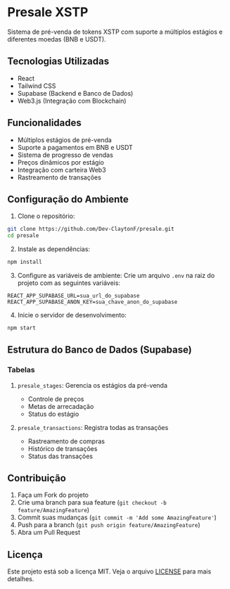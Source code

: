 # Presale XSTP

Sistema de pré-venda de tokens XSTP com suporte a múltiplos estágios e diferentes moedas (BNB e USDT).

## Tecnologias Utilizadas

- React
- Tailwind CSS
- Supabase (Backend e Banco de Dados)
- Web3.js (Integração com Blockchain)

## Funcionalidades

- Múltiplos estágios de pré-venda
- Suporte a pagamentos em BNB e USDT
- Sistema de progresso de vendas
- Preços dinâmicos por estágio
- Integração com carteira Web3
- Rastreamento de transações

## Configuração do Ambiente

1. Clone o repositório:
```bash
git clone https://github.com/Dev-ClaytonF/presale.git
cd presale
```

2. Instale as dependências:
```bash
npm install
```

3. Configure as variáveis de ambiente:
Crie um arquivo `.env` na raiz do projeto com as seguintes variáveis:
```env
REACT_APP_SUPABASE_URL=sua_url_do_supabase
REACT_APP_SUPABASE_ANON_KEY=sua_chave_anon_do_supabase
```

4. Inicie o servidor de desenvolvimento:
```bash
npm start
```

## Estrutura do Banco de Dados (Supabase)

### Tabelas

1. `presale_stages`: Gerencia os estágios da pré-venda
   - Controle de preços
   - Metas de arrecadação
   - Status do estágio

2. `presale_transactions`: Registra todas as transações
   - Rastreamento de compras
   - Histórico de transações
   - Status das transações

## Contribuição

1. Faça um Fork do projeto
2. Crie uma branch para sua feature (`git checkout -b feature/AmazingFeature`)
3. Commit suas mudanças (`git commit -m 'Add some AmazingFeature'`)
4. Push para a branch (`git push origin feature/AmazingFeature`)
5. Abra um Pull Request

## Licença

Este projeto está sob a licença MIT. Veja o arquivo [LICENSE](LICENSE) para mais detalhes.

